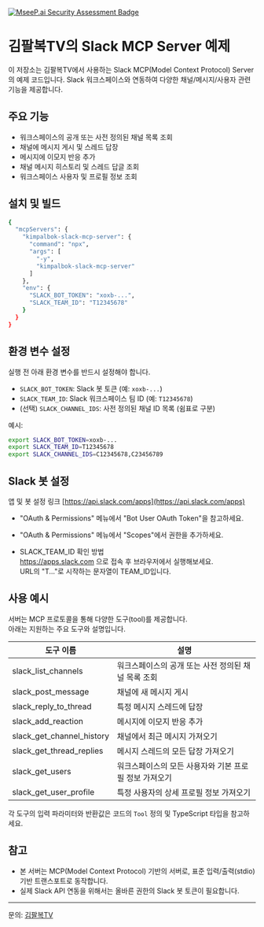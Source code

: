 [![MseeP.ai Security Assessment Badge](https://mseep.net/pr/dev-palboksoft-kimpalbok-slack-mcp-server-badge.png)](https://mseep.ai/app/dev-palboksoft-kimpalbok-slack-mcp-server)

# 김팔복TV의 Slack MCP Server 예제

이 저장소는 김팔복TV에서 사용하는 Slack MCP(Model Context Protocol) Server의 예제 코드입니다. Slack 워크스페이스와 연동하여 다양한 채널/메시지/사용자 관련 기능을 제공합니다.

## 주요 기능

- 워크스페이스의 공개 또는 사전 정의된 채널 목록 조회
- 채널에 메시지 게시 및 스레드 답장
- 메시지에 이모지 반응 추가
- 채널 메시지 히스토리 및 스레드 답글 조회
- 워크스페이스 사용자 및 프로필 정보 조회

## 설치 및 빌드

```bash
{
  "mcpServers": {
    "kimpalbok-slack-mcp-server": {
      "command": "npx",
      "args": [
        "-y",
        "kimpalbok-slack-mcp-server"
      ]
    },
    "env": {
      "SLACK_BOT_TOKEN": "xoxb-...",
      "SLACK_TEAM_ID": "T12345678"
    }
  }
}
```

## 환경 변수 설정

실행 전 아래 환경 변수를 반드시 설정해야 합니다.

- `SLACK_BOT_TOKEN`: Slack 봇 토큰 (예: `xoxb-...`)
- `SLACK_TEAM_ID`: Slack 워크스페이스 팀 ID (예: `T12345678`)
- (선택) `SLACK_CHANNEL_IDS`: 사전 정의된 채널 ID 목록 (쉼표로 구분)

예시:

```bash
export SLACK_BOT_TOKEN=xoxb-...
export SLACK_TEAM_ID=T12345678
export SLACK_CHANNEL_IDS=C12345678,C23456789
```

## Slack 봇 설정

앱 및 봇 설정 링크 [https://api.slack.com/apps](https://api.slack.com/apps)

- "OAuth & Permissions" 메뉴에서 "Bot User OAuth Token"을 참고하세요.
- "OAuth & Permissions" 메뉴에서 "Scopes"에서 권한을 추가하세요.

- SLACK_TEAM_ID 확인 방법  
  https://apps.slack.com 으로 접속 후 브라우저에서 실행해보세요.  
  URL의 "T..."로 시작하는 문자열이 TEAM_ID입니다.

## 사용 예시

서버는 MCP 프로토콜을 통해 다양한 도구(tool)를 제공합니다.  
아래는 지원하는 주요 도구와 설명입니다.

| 도구 이름                | 설명                                               |
|--------------------------|----------------------------------------------------|
| slack_list_channels      | 워크스페이스의 공개 또는 사전 정의된 채널 목록 조회 |
| slack_post_message       | 채널에 새 메시지 게시                              |
| slack_reply_to_thread    | 특정 메시지 스레드에 답장                          |
| slack_add_reaction       | 메시지에 이모지 반응 추가                          |
| slack_get_channel_history| 채널에서 최근 메시지 가져오기                      |
| slack_get_thread_replies | 메시지 스레드의 모든 답장 가져오기                 |
| slack_get_users          | 워크스페이스의 모든 사용자와 기본 프로필 정보 가져오기 |
| slack_get_user_profile   | 특정 사용자의 상세 프로필 정보 가져오기            |

각 도구의 입력 파라미터와 반환값은 코드의 `Tool` 정의 및 TypeScript 타입을 참고하세요.

## 참고

- 본 서버는 MCP(Model Context Protocol) 기반의 서버로, 표준 입력/출력(stdio) 기반 트랜스포트로 동작합니다.
- 실제 Slack API 연동을 위해서는 올바른 권한의 Slack 봇 토큰이 필요합니다.

---

문의: [김팔복TV](https://www.youtube.com/@kimpalbok)